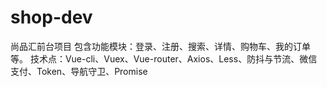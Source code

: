 # shop-dev
尚品汇前台项目
包含功能模块：登录、注册、搜索、详情、购物车、我的订单等。
技术点：Vue-cli、Vuex、Vue-router、Axios、Less、防抖与节流、微信支付、Token、导航守卫、Promise
